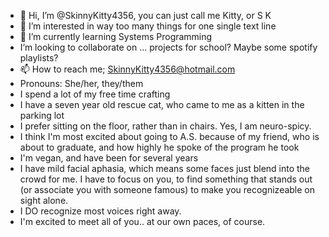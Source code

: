 - 👋 Hi, I’m @SkinnyKitty4356, you can just call me Kitty, or S K
- 👀 I’m interested in way too many things for one single text line
- 🌱 I’m currently learning Systems Programming
-  I’m looking to collaborate on ... projects for school? Maybe some spotify playlists?
- 📫 How to reach me; SkinnyKitty4356@hotmail.com
- Pronouns: She/her, they/them
- I spend a lot of my free time crafting
- I have a seven year old rescue cat, who came to me as a kitten in the parking lot
- I prefer sitting on the floor, rather than in chairs. Yes, I am neuro-spicy.
- I think I'm most excited about going to A.S. because of my friend, who is about to graduate, and how highly he spoke of the program he took
- I'm vegan, and have been for several years
- I have mild facial aphasia, which means some faces just blend into the crowd for me. I have to focus on you, to find something that stands out (or associate you with someone famous) to make you recognizeable on sight alone.
- I DO recognize most voices right away.
- I'm excited to meet all of you.. at our own paces, of course.
